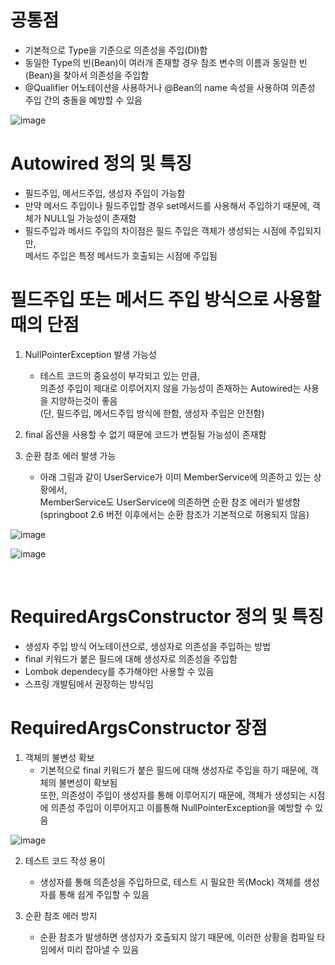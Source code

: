 # 공통점
- 기본적으로 Type을 기준으로 의존성을 주입(DI)함
- 동일한 Type의 빈(Bean)이 여러개 존재할 경우 참조 변수의 이름과 동일한 빈(Bean)을 찾아서 의존성을 주입함
- @Qualifier 어노테이션을 사용하거나 @Bean의 name 속성을 사용하여 의존성 주입 간의 충돌을 예방할 수 있음
  
![image](https://github.com/user-attachments/assets/f935e195-bf41-4e83-a24a-e6735c113e03)

# Autowired 정의 및 특징
- 필드주입, 메서드주입, 생성자 주입이 가능함
- 만약 메서드 주입이나 필드주입할 경우 set메서드를 사용해서 주입하기 때문에, 객체가 NULL일 가능성이 존재함
- 필드주입과 메서드 주입의 차이점은 필드 주입은 객체가 생성되는 시점에 주입되지만, <br>
  메서드 주입은 특정 메서드가 호출되는 시점에 주입됨

# 필드주입 또는 메서드 주입 방식으로 사용할 때의 단점
1. NullPointerException 발생 가능성
    - 테스트 코드의 중요성이 부각되고 있는 만큼, <br>
      의존성 주입이 제대로 이루어지지 않을 가능성이 존재하는 Autowired는 사용을 지양하는것이 좋음 <br>
      (단, 필드주입, 메서드주입 방식에 한함, 생성자 주입은 안전함)

2. final 옵션을 사용할 수 없기 때문에 코드가 변질될 가능성이 존재함

3. 순환 참조 에러 발생 가능
    - 아래 그림과 같이 UserService가 이미 MemberService에 의존하고 있는 상황에서, <br>
      MemberService도 UserService에 의존하면 순환 참조 에러가 발생함 <br>
      (springboot 2.6 버전 이후에서는 순환 참조가 기본적으로 허용되지 않음)

![image](https://github.com/user-attachments/assets/d510c338-24fc-44a9-8a87-9a3b74c01629)

![image](https://github.com/user-attachments/assets/e1a646ed-bbe4-496a-9095-34e8bd36fd14)

<br>

# RequiredArgsConstructor 정의 및 특징
- 생성자 주입 방식 어노테이션으로, 생성자로 의존성을 주입하는 방법
- final 키워드가 붙은 필드에 대해 생성자로 의존성을 주입함
- Lombok dependecy를 추가해야만 사용할 수 있음
- 스프링 개발팀에서 권장하는 방식임

# RequiredArgsConstructor 장점
1. 객체의 불변성 확보
    - 기본적으로 final 키워드가 붙은 필드에 대해 생성자로 주입을 하기 때문에, 객체의 불변성이 확보됨 <br>
      또한, 의존성이 주입이 생성자를 통해 이루어지기 때문에,
      객체가 생성되는 시점에 의존성 주입이 이루어지고 이를통해 NullPointerException을 예방할 수 있음

![image](https://github.com/user-attachments/assets/1252d9ea-4ac3-4ecb-abac-a462878be081)

2. 테스트 코드 작성 용이
    - 생성자를 통해 의존성을 주입하므로, 테스트 시 필요한 목(Mock) 객체를 생성자를 통해 쉽게 주입할 수 있음 <br>

3. 순환 참조 에러 방지
    - 순환 참조가 발생하면 생성자가 호출되지 않기 때문에, 이러한 상황을 컴파일 타임에서 미리 잡아낼 수 있음
